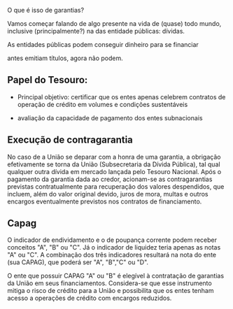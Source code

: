 O que é isso de garantias? 

Vamos começar falando de algo presente na vida de (quase) todo mundo, inclusive (principalmente?) na das entidade públicas: dívidas.

As entidades públicas podem conseguir dinheiro para se financiar

antes emitiam títulos, agora não podem.


## Papel do Tesouro: 

* Principal objetivo: certificar que os entes apenas celebrem contratos de operação de crédito em volumes e condições sustentáveis

* avaliação da capacidade de pagamento dos entes subnacionais


## Execução de contragarantia

No caso de a União se deparar com a honra de uma garantia, a obrigação efetivamente se torna da União (Subsecretaria da Dívida Pública), tal qual qualquer outra dívida em mercado lançada pelo Tesouro Nacional.   Após o pagamento da garantia dada ao credor, acionam-se as contragarantias previstas contratualmente para recuperação dos valores despendidos, que incluem, além do valor original devido, juros de mora, multas e outros encargos eventualmente previstos nos contratos de financiamento. 


## Capag

O indicador de endividamento e o de poupança corrente podem receber conceitos "A", "B" ou "C". Já o indicador de liquidez teria apenas as notas "A" ou "C". A combinação dos três indicadores resultará na nota do ente (sua CAPAG), que poderá ser "A", "B","C" ou "D".
 
O ente que possuir CAPAG "A" ou "B" é elegível à contratação de garantias da União em seus financiamentos. Considera-se que esse instrumento mitiga o risco de crédito para a União e possibilita que os entes tenham acesso a operações de crédito com encargos reduzidos.

